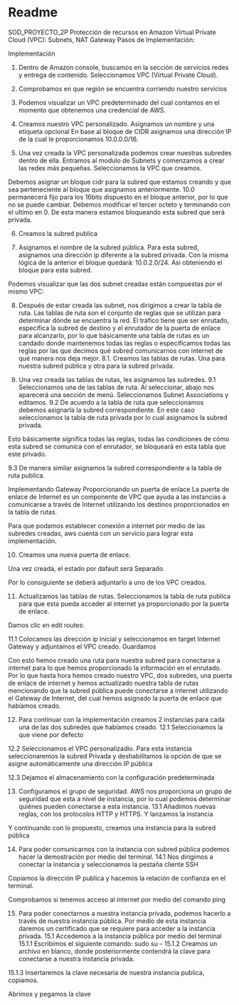 # Readme
SOD_PROYECTO_2P
Protección de recursos en Amazon Virtual Private Cloud (VPC): Subnets, NAT Gateway 
Pasos de Implementación:

Implementación
1.	Dentro de Amazon console, buscamos en la sección de servicios redes y entrega de contenido. Seleccionamos VPC (Virtual Private Cloud).
 
2.	Comprobamos en que región se encuentra corriendo nuestro servicios
 
3.	Podemos visualizar un VPC predeterminado del cual contamos en el momento que obtenemos una credencial de AWS.
 
4.	Creamos nuestro VPC personalizado.
Asignamos un nombre y una etiqueta opcional
En base al bloque de CIDR asignamos una dirección IP de la cual le proporcionamos 10.0.0.0/16.  
 
 
5.	Una vez creada la VPC personalizada podemos crear nuestras subredes dentro de ella.
Entramos al modulo de Subnets y comenzamos a crear las redes más pequeñas.
Seleccionamos la VPC que creamos.
 
Debemos asignar un bloque cidr para la subred que estamos creando y que sea perteneciente al bloque que asignamos anteriormente. 
10.0 permanecerá fijo para los 16bits dispuesto en el bloque anterior, por lo que no se puede cambiar. Debemos modificar el tercer octeto y terminando con el ultimo en 0. De esta manera estamos bloqueando esta subred que será privada.
 

6.	Creamos la subred publica 
 
7.	Asignamos el nombre de la subred pública.
Para esta subred, asignamos una dirección ip diferente a la subred privada. Con la misma lógica de la anterior el bloque quedará: 10.0.2.0/24. Asi obteniendo el bloque para esta subred.
 
Podemos visualizar que las dos subnet creadas están compuestas por el mismo VPC:
 
8.	Después de estar creada las subnet, nos dirigimos a crear la tabla de ruta.
Las tablas de ruta son el conjunto de reglas que se utilizan para determinar dónde se encuentra la red. El tráfico tiene que ser enrutado, especifica la subred de destino y el enrutador de la puerta de enlace para alcanzarlo, por lo que básicamente una tabla de rutas es un candado donde mantenemos todas las reglas o especificamos todas las reglas por las que decimos qué subred comunicarnos con internet de qué manera nos deja mejor.
8.1.	Creamos las tablas de rutas. Una para nuestra subred pública y otra para la subred privada.
 
9.	Una vez creada las tablas de rutas, les asignamos las subredes.
9.1 Seleccionamos una  de las tablas de ruta. Al seleccionar, abajo nos aparecerá una sección de menú. Seleccionamos Subnet Associations y editamos.
9.2 De acuerdo a la tabla de ruta que seleccionamos debemos asignarla la subred correspondiente. 
En este caso seleccionamos la tabla de ruta privada por lo cual asignamos la subred privada.

 
Esto básicamente significa todas las reglas, todas las condiciones de cómo esta subred se comunica con el enrutador, se bloqueará en esta tabla que este privado.

9.3 De manera similar asignamos la subred correspondiente a la tabla de ruta publica.
 

Implementando Gateway
Proporcionando un puerta de enlace
La puerta de enlace de Internet es un componente de VPC que ayuda a las instancias a comunicarse a través de Internet utilizando los destinos proporcionados en la tabla de rutas.

Para que podamos establecer conexión a internet por medio de las subredes creadas, aws cuenta con un servicio para lograr esta implementación.
 
10.	Creamos una nueva puerta de enlace. 
 
Una vez creada, el estado por dafault será Separado. 
 
Por lo consiguiente se deberá adjuntarlo a uno de los VPC creados.
 
11.	Actualizamos las tablas de rutas.
Seleccionamos la tabla de ruta publica para que esta pueda acceder al internet ya proporcionado por la puerta de enlace.

Damos clic en edit routes:
 

11.1 Colocamos las dirección ip inicial y seleccionamos en target Internet Gateway y adjuntamos el VPC creado. Guardamos
 

Con esto hemos creado una ruta para nuestra subred para conectarse a internet para lo que hemos proporcionado la información en el enrutado. 
Por lo que hasta hora hemos creado nuestro VPC, dos subredes, una puerta de enlace de internet y hemos actualizado nuestra tabla de rutas mencionando que la subred pública puede conectarse a internet utilizando el Gateway de Internet, del cual hemos asignado la puerta de enlace que habíamos creado.

12.	Para continuar con la implementación creamos 2 instancias para cada una de las dos subredes que habíamos creado.
12.1 Seleccionamos la que viene por defecto
 
 
12.2 Seleccionamos el VPC personalizadio. 
	Para esta instancia seleccionaremos la subred Privada y deshabilitamos la opción de que se asigne automáticamente una dirección IP pública
 
12.3 Dejamos el almacenamiento con la configuración predeterminada
	 
13.	Configuramos el grupo de seguridad. AWS nos proporciona un grupo de seguridad que esta a nivel de instancia, por lo cual podemos determinar quiénes pueden conectarse a esta instancia.
13.1 Añadimos nuevas reglas, con los protocolos HTTP y HTTPS.
Y lanzamos la instancia

 
Y continuando con lo propuesto, creamos una instancia para la subred pública

14.	Para poder comunicarnos con la instancia con subred pública podemos hacer la demostración por medio del terminal.
14.1 Nos dirigimos a conectar la instancia y seleccionamos la pestaña cliente SSH
 
Copiamos la dirección IP publica y hacemos la relación de confianza en el terminal.

Comprobamos si tenemos acceso al internet por medio del comando ping
 
15.	Para poder conectarnos a nuestra instancia privada, podemos hacerlo a través de nuestra instancia pública. Por medio de esta instancia daremos un certificado que se requiere para acceder a la instancia privada.
15.1 Accedemos a la instancia pública por medio del terminal
  15.1.1 Escribimos el siguiente comando: sudo su –
  15.1.2 Creamos un archivo en blanco, donde posteriormente contendrá la clave para conectarse a nuestra instancia privada.
 

15.1.3 Insertaremos la clave necesaria de nuestra instancia publica, copiamos.
            
 
   Abrimos y pegamos la clave
 
 
